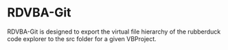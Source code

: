 # RDVBA-Git
RDVBA-Git is designed to export the virtual file hierarchy of the rubberduck code explorer to the src folder for a given VBProject.
